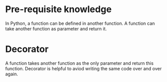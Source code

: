 # Pre-requisite knowledge
In Python, a function can be defined in another function.
A function can take another function as parameter and return it.

# Decorator
A function takes another function as the only parameter and return this function.
Decorator is helpful to aviod writing the same code over and over again.
